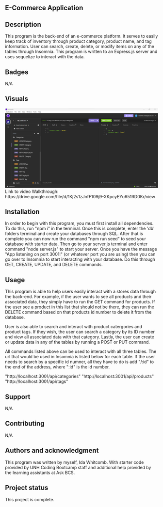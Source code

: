 ## E-Commerce Application

## Description
This program is the back-end of an e-commerce platform. It serves to easily keep track of inventory through product category, product name, and tag information. User can search, create, delete, or modify items on any of the tables through Insomnia. This program is written to an Express.js server and uses sequelize to interact with the data.

## Badges
N/A

## Visuals
<img src="/insomnia_image.png">
Link to video Walkthrough:
https://drive.google.com/file/d/1Kj2s1zJnfF109j9-XKpcyEYu651RD0Kr/view

## Installation
In order to begin with this program, you must first install all dependencies. To do this, run "npm i" in the terminal. Once this is complete, enter the 'db' folders terminal and create your databases through SQL. After that is complete you can now run the command "npm run seed" to seed your database with starter data. Then go to your server.js terminal and enter command "node server.js" to start your server. Once you have the message "App listening on port 3001!" (or whatever port you are using) then you can go over to Insomnia to start interacting with your database. Do this through GET, CREATE, UPDATE, and DELETE commands.

## Usage
This program is able to help users easily interact with a stores data through the back-end. For example, if the user wants to see all products and their associated data, they simply have to run the GET command for products. If the user see a product in this list that should not be there, they can run the DELETE command based on that products id number to delete it from the database.

User is also able to search and interact with product catergories and product tags. If they wish, the user can search a category by its ID number and view all associated data with that category. Lastly, the user can create or update data in any of the tables by running a POST or PUT command.

All commands listed above can be used to interact with all three tables. The url that would be used in Insomnia is listed below for each table. If the user needs to search by a specific id numner, all they have to do is add "/:id" to the end of the address, where ":id" is the id number.

"http://localhost:3001/api/categories"
"http://localhost:3001/api/products"
"http://localhost:3001/api/tags"

## Support
N/A

## Contributing
N/A

## Authors and acknowledgment
This program was written by myself, Ida Whitcomb. With starter code provided by UNH Coding Bootcamp staff and additional help provided by the learning assistants at Ask BCS.

## Project status
This project is complete.